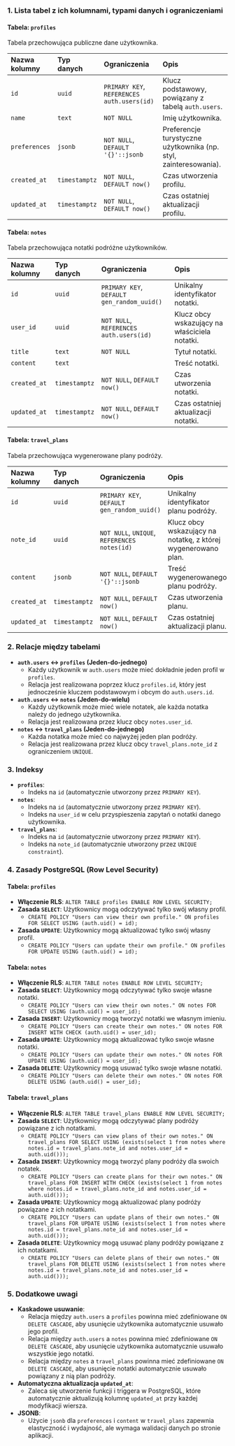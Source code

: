 ### 1. Lista tabel z ich kolumnami, typami danych i ograniczeniami

#### Tabela: `profiles`

Tabela przechowująca publiczne dane użytkownika.

| Nazwa kolumny | Typ danych | Ograniczenia                               | Opis                                                                 |
| :------------ | :--------- | :----------------------------------------- | :------------------------------------------------------------------- |
| `id`          | `uuid`     | `PRIMARY KEY`, `REFERENCES auth.users(id)` | Klucz podstawowy, powiązany z tabelą `auth.users`.                   |
| `name`        | `text`     | `NOT NULL`                                 | Imię użytkownika.                                                    |
| `preferences` | `jsonb`    | `NOT NULL`, `DEFAULT '{}'::jsonb`          | Preferencje turystyczne użytkownika (np. styl, zainteresowania).     |
| `created_at`  | `timestamptz` | `NOT NULL`, `DEFAULT now()`                | Czas utworzenia profilu.                                             |
| `updated_at`  | `timestamptz` | `NOT NULL`, `DEFAULT now()`                | Czas ostatniej aktualizacji profilu.                                 |

#### Tabela: `notes`

Tabela przechowująca notatki podróżne użytkowników.

| Nazwa kolumny | Typ danych | Ograniczenia                               | Opis                                                                 |
| :------------ | :--------- | :----------------------------------------- | :------------------------------------------------------------------- |
| `id`          | `uuid`     | `PRIMARY KEY`, `DEFAULT gen_random_uuid()` | Unikalny identyfikator notatki.                                      |
| `user_id`     | `uuid`     | `NOT NULL`, `REFERENCES auth.users(id)`    | Klucz obcy wskazujący na właściciela notatki.                        |
| `title`       | `text`     | `NOT NULL`                                 | Tytuł notatki.                                                       |
| `content`     | `text`     |                                            | Treść notatki.                                                       |
| `created_at`  | `timestamptz` | `NOT NULL`, `DEFAULT now()`                | Czas utworzenia notatki.                                             |
| `updated_at`  | `timestamptz` | `NOT NULL`, `DEFAULT now()`                | Czas ostatniej aktualizacji notatki.                                 |

#### Tabela: `travel_plans`

Tabela przechowująca wygenerowane plany podróży.

| Nazwa kolumny | Typ danych | Ograniczenia                               | Opis                                                                 |
| :------------ | :--------- | :----------------------------------------- | :------------------------------------------------------------------- |
| `id`          | `uuid`     | `PRIMARY KEY`, `DEFAULT gen_random_uuid()` | Unikalny identyfikator planu podróży.                                |
| `note_id`     | `uuid`     | `NOT NULL`, `UNIQUE`, `REFERENCES notes(id)` | Klucz obcy wskazujący na notatkę, z której wygenerowano plan.        |
| `content`     | `jsonb`    | `NOT NULL`, `DEFAULT '{}'::jsonb`          | Treść wygenerowanego planu podróży.                                  |
| `created_at`  | `timestamptz` | `NOT NULL`, `DEFAULT now()`                | Czas utworzenia planu.                                               |
| `updated_at`  | `timestamptz` | `NOT NULL`, `DEFAULT now()`                | Czas ostatniej aktualizacji planu.                                   |

### 2. Relacje między tabelami

-   **`auth.users` <-> `profiles` (Jeden-do-jednego)**
    -   Każdy użytkownik w `auth.users` może mieć dokładnie jeden profil w `profiles`.
    -   Relacja jest realizowana poprzez klucz `profiles.id`, który jest jednocześnie kluczem podstawowym i obcym do `auth.users.id`.
-   **`auth.users` <-> `notes` (Jeden-do-wielu)**
    -   Każdy użytkownik może mieć wiele notatek, ale każda notatka należy do jednego użytkownika.
    -   Relacja jest realizowana przez klucz obcy `notes.user_id`.
-   **`notes` <-> `travel_plans` (Jeden-do-jednego)**
    -   Każda notatka może mieć co najwyżej jeden plan podróży.
    -   Relacja jest realizowana przez klucz obcy `travel_plans.note_id` z ograniczeniem `UNIQUE`.

### 3. Indeksy

-   **`profiles`**:
    -   Indeks na `id` (automatycznie utworzony przez `PRIMARY KEY`).
-   **`notes`**:
    -   Indeks na `id` (automatycznie utworzony przez `PRIMARY KEY`).
    -   Indeks na `user_id` w celu przyspieszenia zapytań o notatki danego użytkownika.
-   **`travel_plans`**:
    -   Indeks na `id` (automatycznie utworzony przez `PRIMARY KEY`).
    -   Indeks na `note_id` (automatycznie utworzony przez `UNIQUE constraint`).

### 4. Zasady PostgreSQL (Row Level Security)

#### Tabela: `profiles`

-   **Włączenie RLS**: `ALTER TABLE profiles ENABLE ROW LEVEL SECURITY;`
-   **Zasada `SELECT`**: Użytkownicy mogą odczytywać tylko swój własny profil.
    -   `CREATE POLICY "Users can view their own profile." ON profiles FOR SELECT USING (auth.uid() = id);`
-   **Zasada `UPDATE`**: Użytkownicy mogą aktualizować tylko swój własny profil.
    -   `CREATE POLICY "Users can update their own profile." ON profiles FOR UPDATE USING (auth.uid() = id);`

#### Tabela: `notes`

-   **Włączenie RLS**: `ALTER TABLE notes ENABLE ROW LEVEL SECURITY;`
-   **Zasada `SELECT`**: Użytkownicy mogą odczytywać tylko swoje własne notatki.
    -   `CREATE POLICY "Users can view their own notes." ON notes FOR SELECT USING (auth.uid() = user_id);`
-   **Zasada `INSERT`**: Użytkownicy mogą tworzyć notatki we własnym imieniu.
    -   `CREATE POLICY "Users can create their own notes." ON notes FOR INSERT WITH CHECK (auth.uid() = user_id);`
-   **Zasada `UPDATE`**: Użytkownicy mogą aktualizować tylko swoje własne notatki.
    -   `CREATE POLICY "Users can update their own notes." ON notes FOR UPDATE USING (auth.uid() = user_id);`
-   **Zasada `DELETE`**: Użytkownicy mogą usuwać tylko swoje własne notatki.
    -   `CREATE POLICY "Users can delete their own notes." ON notes FOR DELETE USING (auth.uid() = user_id);`

#### Tabela: `travel_plans`

-   **Włączenie RLS**: `ALTER TABLE travel_plans ENABLE ROW LEVEL SECURITY;`
-   **Zasada `SELECT`**: Użytkownicy mogą odczytywać plany podróży powiązane z ich notatkami.
    -   `CREATE POLICY "Users can view plans of their own notes." ON travel_plans FOR SELECT USING (exists(select 1 from notes where notes.id = travel_plans.note_id and notes.user_id = auth.uid()));`
-   **Zasada `INSERT`**: Użytkownicy mogą tworzyć plany podróży dla swoich notatek.
    -   `CREATE POLICY "Users can create plans for their own notes." ON travel_plans FOR INSERT WITH CHECK (exists(select 1 from notes where notes.id = travel_plans.note_id and notes.user_id = auth.uid()));`
-   **Zasada `UPDATE`**: Użytkownicy mogą aktualizować plany podróży powiązane z ich notatkami.
    -   `CREATE POLICY "Users can update plans of their own notes." ON travel_plans FOR UPDATE USING (exists(select 1 from notes where notes.id = travel_plans.note_id and notes.user_id = auth.uid()));`
-   **Zasada `DELETE`**: Użytkownicy mogą usuwać plany podróży powiązane z ich notatkami.
    -   `CREATE POLICY "Users can delete plans of their own notes." ON travel_plans FOR DELETE USING (exists(select 1 from notes where notes.id = travel_plans.note_id and notes.user_id = auth.uid()));`

### 5. Dodatkowe uwagi

-   **Kaskadowe usuwanie**:
    -   Relacja między `auth.users` a `profiles` powinna mieć zdefiniowane `ON DELETE CASCADE`, aby usunięcie użytkownika automatycznie usuwało jego profil.
    -   Relacja między `auth.users` a `notes` powinna mieć zdefiniowane `ON DELETE CASCADE`, aby usunięcie użytkownika automatycznie usuwało wszystkie jego notatki.
    -   Relacja między `notes` a `travel_plans` powinna mieć zdefiniowane `ON DELETE CASCADE`, aby usunięcie notatki automatycznie usuwało powiązany z nią plan podróży.
-   **Automatyczna aktualizacja `updated_at`**:
    -   Zaleca się utworzenie funkcji i triggera w PostgreSQL, które automatycznie aktualizują kolumnę `updated_at` przy każdej modyfikacji wiersza.
-   **JSONB**:
    -   Użycie `jsonb` dla `preferences` i `content` w `travel_plans` zapewnia elastyczność i wydajność, ale wymaga walidacji danych po stronie aplikacji.
